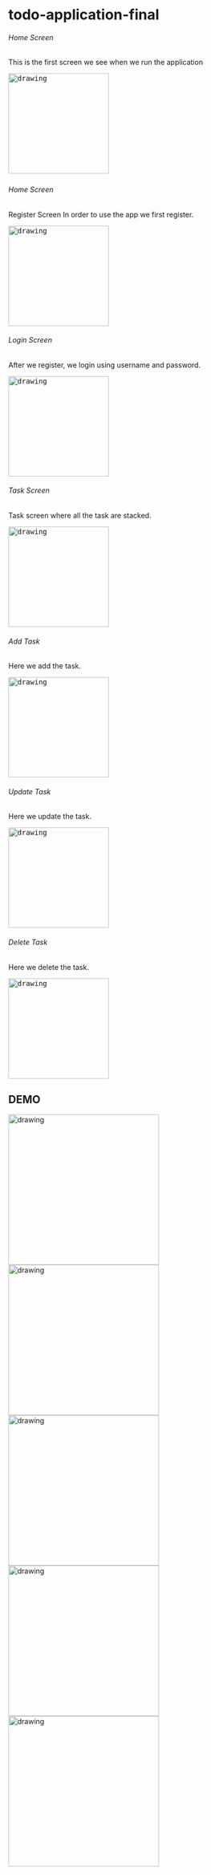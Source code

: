 # todo-application-final

###### Home Screen
This is the first screen we see when we run the application <pre>
<img src="home.png" alt="drawing" width="200"/> </pre>

###### Home Screen
 Register Screen
In order to use the app we first register.<pre>
<img src="register.png" alt="drawing" width="200"/></pre>


###### Login Screen
After we register, we login using username and password.<pre>
<img src="login.png" alt="drawing" width="200"/></pre>


###### Task Screen
Task screen where all the task are stacked.<pre>
<img src="task-screen.pn" alt="drawing" width="200"/></pre>


###### Add Task
Here we add the task.<pre>
<img src="add-task.png" alt="drawing" width="200"/></pre>


###### Update Task
Here we update the task.<pre>
<img src="update-task.png" alt="drawing" width="200"/></pre>


###### Delete Task
Here we delete the task.<pre>
<img src="delete-task.png" alt="drawing" width="200"/></pre>


## DEMO 
<img src="TODO_REGISTER.gif" alt="drawing" width="300"/>
<img src="TODO_LOGIN.gif" alt="drawing" width="300"/>
<img src="TODO_ADD_TASK.gif" alt="drawing" width="300"/>
<img src="TODO_UPDATE_TASK.gif" alt="drawing" width="300"/>
<img src="TODO_DELETE_TASK.gif" alt="drawing" width="300"/>


